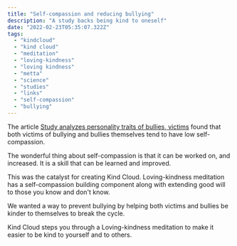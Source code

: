 ```yaml
---
title: "Self-compassion and reducing bullying"
description: "A study backs being kind to oneself"
date: "2022-02-23T05:35:07.322Z"
tags:
  - "kindcloud"
  - "kind cloud"
  - "meditation"
  - "loving-kindness"
  - "loving kindness"
  - "metta"
  - "science"
  - "studies"
  - "links"
  - "self-compassion"
  - "bullying"
---
```


The article [Study analyzes personality traits of bullies, victims](https://medicalxpress.com/news/2011-02-personality-traits-bullies-victims.html) found that both victims of bullying and bullies themselves tend to have low self-compassion.

The wonderful thing about self-compassion is that it can be worked on, and increased. It is a skill that can be learned and improved.

This was the catalyst for creating Kind Cloud. Loving-kindness meditation has a self-compassion building component along with extending good will to those you know and don't know.

We wanted a way to prevent bullying by helping both victims and bullies be kinder to themselves to break the cycle.

Kind Cloud steps you through a Loving-kindness meditation to make it easier to be kind to yourself and to others.
